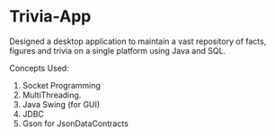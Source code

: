 # Trivia-App
Designed a desktop application to maintain a vast repository of facts, figures and trivia on a single platform using Java and SQL.

Concepts Used:
1. Socket Programming
2. MultiThreading.
3. Java Swing (for GUI)
4. JDBC 
5. Gson for JsonDataContracts
